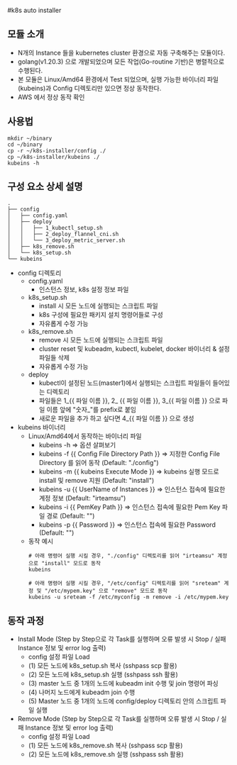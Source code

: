 #k8s auto installer

## 모듈 소개
* N개의 Instance 들을 kubernetes cluster 환경으로 자동 구축해주는 모듈이다.
* golang(v1.20.3) 으로 개발되었으며 모든 작업(Go-routine 기반)은 병렬적으로 수행된다.
* 본 모듈은 Linux/Amd64 환경에서 Test 되었으며, 실행 가능한 바이너리 파일(kubeins)과 Config 디렉토리만 있으면 정상 동작한다.
* AWS 에서 정상 동작 확인

## 사용법
```
mkdir ~/binary
cd ~/binary
cp -r ~/k8s-installer/config ./
cp ~/k8s-installer/kubeins ./
kubeins -h
```

## 구성 요소 상세 설명

```
.
├── config
│   ├── config.yaml
│   ├── deploy
│   │   ├── 1_kubectl_setup.sh
│   │   ├── 2_deploy_flannel_cni.sh
│   │   └── 3_deploy_metric_server.sh
│   ├── k8s_remove.sh
│   └── k8s_setup.sh
└── kubeins
```

* config 디렉토리
  * config.yaml
    * 인스턴스 정보, k8s 설정 정보 파일
  * k8s_setup.sh
    * install 시 모든 노드에 실행되는 스크립트 파일
    * k8s 구성에 필요한 패키지 설치 명령어들로 구성
    * 자유롭게 수정 가능
  * k8s_remove.sh
    * remove 시 모든 노드에 실행되는 스크립트 파일
    * cluster reset 및 kubeadm, kubectl, kubelet, docker 바이너리 & 설정 파일들 삭제
    * 자유롭게 수정 가능
  * deploy
    * kubectl이 설정된 노드(master1)에서 실행되는 스크립트 파일들이 들어있는 디렉토리
    * 파일들은 1_{{ 파일 이름 }}, 2_ {{ 파일 이름 }}, 3_{{ 파일 이름 }} 으로 파일 이름 앞에 "숫자_"를 prefix로 붙임
    * 새로운 파일을 추가 하고 싶다면 4_{{ 파일 이름 }} 으로 생성
* kubeins 바이너리
  * Linux/Amd64에서 동작하는 바이너리 파일
    * kubeins -h => 옵션 살펴보기
    * kubeins -f {{ Config File Directory Path }} => 지정한 Config File Directory 를 읽어 동작 (Default: "./config")
    * kubeins -m {{ kubeins Execute Mode }} => kubeins 실행 모드로 install 및 remove 지원 (Default: "install")
    * kubeins -u {{ UserName of Instances }} => 인스턴스 접속에 필요한 계정 정보 (Default: "irteamsu")
    * kubeins -i {{ PemKey Path }} => 인스턴스 접속에 필요한 Pem Key 파일 경로 (Default: "")
    * kubeins -p {{ Password }} => 인스턴스 접속에 필요한 Password (Default: "")
  * 동작 예시
    ```
    # 아래 명령어 실행 시킬 경우, "./config" 디렉토리를 읽어 "irteamsu" 계정으로 "install" 모드로 동작
    kubeins 
    ```
    ```
    # 아래 명령어 실행 시킬 경우, "/etc/config" 디렉토리를 읽어 "sreteam" 계정 및 "/etc/mypem.key" 으로 "remove" 모드로 동작
    kubeins -u sreteam -f /etc/myconfig -m remove -i /etc/mypem.key
    ```
## 동작 과정
* Install Mode (Step by Step으로 각 Task를 실행하며 오류 발생 시 Stop / 실패 Instance 정보 및 error log 출력)
  * config 설정 파일 Load
  * (1) 모든 노드에 k8s_setup.sh 복사 (sshpass scp 활용)
  * (2) 모든 노드에 k8s_setup.sh 실행 (sshpass ssh 활용)
  * (3) master 노드 중 1개의 노드에 kubeadm init 수행 및 join 명령어 파싱
  * (4) 나머지 노드에게 kubeadm join 수행
  * (5) Master 노드 중 1개의 노드에 config/deploy 디렉토리 안의 스크립트 파일 실행
* Remove Mode (Step by Step으로 각 Task를 실행하며 오류 발생 시 Stop / 실패 Instance 정보 및 error log 출력)
  * config 설정 파일 Load
  * (1) 모든 노드에 k8s_remove.sh 복사 (sshpass scp 활용)
  * (2) 모든 노드에 k8s_remove.sh 실행 (sshpass ssh 활용)
